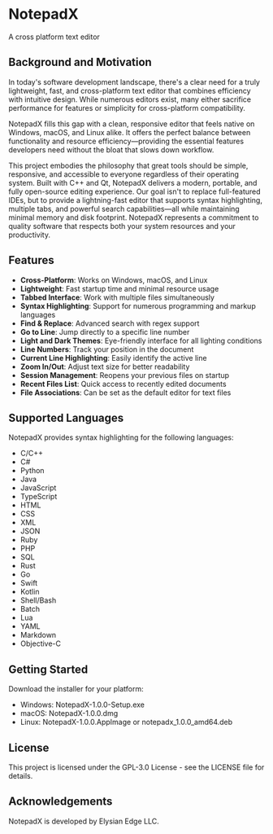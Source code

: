 # NotepadX
A cross platform text editor

## Background and Motivation
In today's software development landscape, there's a clear need for a truly lightweight, fast, and cross-platform text editor that combines efficiency with intuitive design. While numerous editors exist, many either sacrifice performance for features or simplicity for cross-platform compatibility.

NotepadX fills this gap with a clean, responsive editor that feels native on Windows, macOS, and Linux alike. It offers the perfect balance between functionality and resource efficiency—providing the essential features developers need without the bloat that slows down workflow.

This project embodies the philosophy that great tools should be simple, responsive, and accessible to everyone regardless of their operating system. Built with C++ and Qt, NotepadX delivers a modern, portable, and fully open-source editing experience. Our goal isn't to replace full-featured IDEs, but to provide a lightning-fast editor that supports syntax highlighting, multiple tabs, and powerful search capabilities—all while maintaining minimal memory and disk footprint. NotepadX represents a commitment to quality software that respects both your system resources and your productivity.

## Features

- **Cross-Platform**: Works on Windows, macOS, and Linux
- **Lightweight**: Fast startup time and minimal resource usage
- **Tabbed Interface**: Work with multiple files simultaneously
- **Syntax Highlighting**: Support for numerous programming and markup languages
- **Find & Replace**: Advanced search with regex support
- **Go to Line**: Jump directly to a specific line number
- **Light and Dark Themes**: Eye-friendly interface for all lighting conditions
- **Line Numbers**: Track your position in the document
- **Current Line Highlighting**: Easily identify the active line
- **Zoom In/Out**: Adjust text size for better readability
- **Session Management**: Reopens your previous files on startup
- **Recent Files List**: Quick access to recently edited documents
- **File Associations**: Can be set as the default editor for text files

## Supported Languages

NotepadX provides syntax highlighting for the following languages:

- C/C++
- C#
- Python
- Java
- JavaScript
- TypeScript
- HTML
- CSS
- XML
- JSON
- Ruby
- PHP
- SQL
- Rust
- Go
- Swift
- Kotlin
- Shell/Bash
- Batch
- Lua
- YAML
- Markdown
- Objective-C

## Getting Started

Download the installer for your platform:

- Windows: NotepadX-1.0.0-Setup.exe
- macOS: NotepadX-1.0.0.dmg
- Linux: NotepadX-1.0.0.AppImage or notepadx_1.0.0_amd64.deb

## License

This project is licensed under the GPL-3.0 License - see the LICENSE file for details.

## Acknowledgements

NotepadX is developed by Elysian Edge LLC.